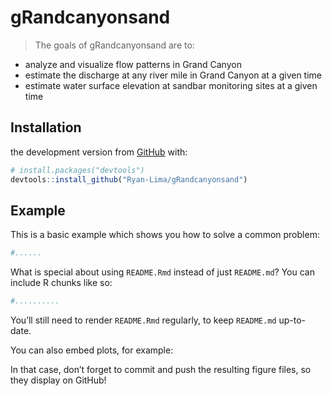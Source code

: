 
<!-- README.md is generated from README.Rmd. Please edit that file -->

# gRandcanyonsand

<!-- badges: start -->

<!-- badges: end -->

> The goals of gRandcanyonsand are to:

  - analyze and visualize flow patterns in Grand Canyon
  - estimate the discharge at any river mile in Grand Canyon at a given
    time
  - estimate water surface elevation at sandbar monitoring sites at a
    given time

## Installation

the development version from [GitHub](https://github.com/) with:

``` r
# install.packages("devtools")
devtools::install_github("Ryan-Lima/gRandcanyonsand")
```

## Example

This is a basic example which shows you how to solve a common problem:

``` r
#......
```

What is special about using `README.Rmd` instead of just `README.md`?
You can include R chunks like so:

``` r
#..........
```

You’ll still need to render `README.Rmd` regularly, to keep `README.md`
up-to-date.

You can also embed plots, for example:

In that case, don’t forget to commit and push the resulting figure
files, so they display on GitHub\!
